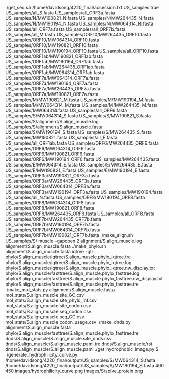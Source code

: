 ./get_seq.sh /home/davidsong/4220_final/accession.txt US_samples true
US_samples/all_S.fasta
US_samples/all_ORF3a.fasta
US_samples/N/MW190821_N.fasta
US_samples/N/MW264435_N.fasta
US_samples/N/MW190194_N.fasta
US_samples/N/MW064314_N.fasta
US_samples/all_ORF7a.fasta
US_samples/all_ORF7b.fasta
US_samples/all_M.fasta
US_samples/ORF10/MW264435_ORF10.fasta
US_samples/ORF10/MW064314_ORF10.fasta
US_samples/ORF10/MW190821_ORF10.fasta
US_samples/ORF10/MW190194_ORF10.fasta
US_samples/all_ORF10.fasta
US_samples/ORF1ab/MW190821_ORF1ab.fasta
US_samples/ORF1ab/MW190194_ORF1ab.fasta
US_samples/ORF1ab/MW264435_ORF1ab.fasta
US_samples/ORF1ab/MW064314_ORF1ab.fasta
US_samples/ORF7a/MW064314_ORF7a.fasta
US_samples/ORF7a/MW190194_ORF7a.fasta
US_samples/ORF7a/MW264435_ORF7a.fasta
US_samples/ORF7a/MW190821_ORF7a.fasta
US_samples/M/MW190821_M.fasta
US_samples/M/MW190194_M.fasta
US_samples/M/MW064314_M.fasta
US_samples/M/MW264435_M.fasta
US_samples/MW064314.fasta
US_samples/all_ORF6.fasta
US_samples/S/MW064314_S.fasta
US_samples/S/MW190821_S.fasta
US_samples/S/alignment/S.align_muscle.log
US_samples/S/alignment/S.align_muscle.fasta
US_samples/S/MW190194_S.fasta
US_samples/S/MW264435_S.fasta
US_samples/MW190821.fasta
US_samples/all_E.fasta
US_samples/all_ORF1ab.fasta
US_samples/ORF6/MW264435_ORF6.fasta
US_samples/ORF6/MW064314_ORF6.fasta
US_samples/ORF6/MW190821_ORF6.fasta
US_samples/ORF6/MW190194_ORF6.fasta
US_samples/MW264435.fasta
US_samples/E/MW064314_E.fasta
US_samples/E/MW264435_E.fasta
US_samples/E/MW190821_E.fasta
US_samples/E/MW190194_E.fasta
US_samples/ORF3a/MW190821_ORF3a.fasta
US_samples/ORF3a/MW264435_ORF3a.fasta
US_samples/ORF3a/MW064314_ORF3a.fasta
US_samples/ORF3a/MW190194_ORF3a.fasta
US_samples/MW190194.fasta
US_samples/all_N.fasta
US_samples/ORF8/MW190194_ORF8.fasta
US_samples/ORF8/MW064314_ORF8.fasta
US_samples/ORF8/MW190821_ORF8.fasta
US_samples/ORF8/MW264435_ORF8.fasta
US_samples/all_ORF8.fasta
US_samples/ORF7b/MW264435_ORF7b.fasta
US_samples/ORF7b/MW190194_ORF7b.fasta
US_samples/ORF7b/MW064314_ORF7b.fasta
US_samples/ORF7b/MW190821_ORF7b.fasta
./make_align.sh US_samples/S/ muscle -gapopen 2
alignment/S.align_muscle.log
alignment/S.align_muscle.fasta
./make_phylo.sh alignment/S.align_muscle.fasta iqtree -gtr
phylo/S.align_muscle/iqtree/S.align_muscle.phylo_iqtree.tre
phylo/S.align_muscle/iqtree/S.align_muscle.phylo_iqtree.log
phylo/S.align_muscle/iqtree/S.align_muscle.phylo_iqtree.nw_display.txt
phylo/S.align_muscle/fasttree/S.align_muscle.phylo_fasttree.log
phylo/S.align_muscle/fasttree/S.align_muscle.phylo_fasttree.nw_display.txt
phylo/S.align_muscle/fasttree/S.align_muscle.phylo_fasttree.tre
./make_mol_stats.py alignment/S.align_muscle.fasta
mol_stats/S.align_muscle.site_GC.csv
mol_stats/S.align_muscle.site_phylo_inf.csv
mol_stats/S.align_muscle.site_codon.csv
mol_stats/S.align_muscle.seq_codon.csv
mol_stats/S.align_muscle.seq_GC.csv
mol_stats/S.align_muscle.codon_usage.csv
./make_dnds.py alignment/S.align_muscle.fasta phylo/S.align_muscle/fasttree/S.align_muscle.phylo_fasttree.tre
dnds/S.align_muscle/S.align_muscle.site_dnds.csv
dnds/S.align_muscle/S.align_muscle.paml.tre
dnds/S.align_muscle/rst
dnds/S.align_muscle/S.align_muscle.paml
./get_hydrophobic_image.py S
./generate_hydrophilicity_curve.py /home/davidsong/4220_final/output/US_samples/S/MW064314_S.fasta /home/davidsong/4220_final/output/US_samples/S/MW190194_S.fasta 400 450
images/hydrophilicity_curve.png
images/S/spike_protein.png
